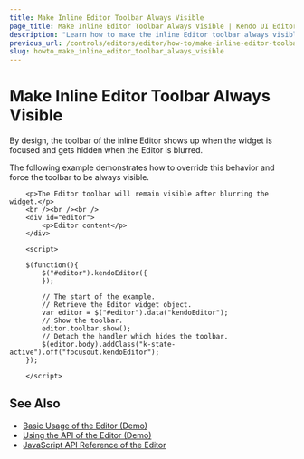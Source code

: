 ```yaml
---
title: Make Inline Editor Toolbar Always Visible
page_title: Make Inline Editor Toolbar Always Visible | Kendo UI Editor
description: "Learn how to make the inline Editor toolbar always visible."
previous_url: /controls/editors/editor/how-to/make-inline-editor-toolbar-always-visible
slug: howto_make_inline_editor_toolbar_always_visible
---
```


# Make Inline Editor Toolbar Always Visible

By design, the toolbar of the inline Editor shows up when the widget is focused and gets hidden when the Editor is blurred.

The following example demonstrates how to override this behavior and force the toolbar to be always visible.

```dojo
    <p>The Editor toolbar will remain visible after blurring the widget.</p>
    <br /><br /><br />
    <div id="editor">
        <p>Editor content</p>
    </div>

    <script>

    $(function(){
        $("#editor").kendoEditor({
        });

        // The start of the example.
        // Retrieve the Editor widget object.
        var editor = $("#editor").data("kendoEditor");
        // Show the toolbar.
        editor.toolbar.show();
        // Detach the handler which hides the toolbar.
        $(editor.body).addClass("k-state-active").off("focusout.kendoEditor");
    });

    </script>
```

## See Also

* [Basic Usage of the Editor (Demo)](https://demos.telerik.com/kendo-ui/editor/index)
* [Using the API of the Editor (Demo)](https://demos.telerik.com/kendo-ui/editor/api)
* [JavaScript API Reference of the Editor](/api/javascript/ui/editor)
